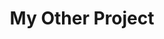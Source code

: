 ---
title: My Other Project
description: Dolore deserunt commodo anim aliqua proident irure consequat eiusmod commodo quis. Fugiat ad nulla enim dolore fugiat nostrud quis. Ex fugiat deserunt magna enim deserunt. Velit officia labore ex sunt nisi amet sit excepteur aliquip pariatur minim voluptate mollit do. Dolor officia dolor do culpa nostrud consequat enim proident.
image: fish.jpg
url: https://project.link
githubUrl: user/repo
tags: ['swift', 'jetpack-compose', 'mobile']
---